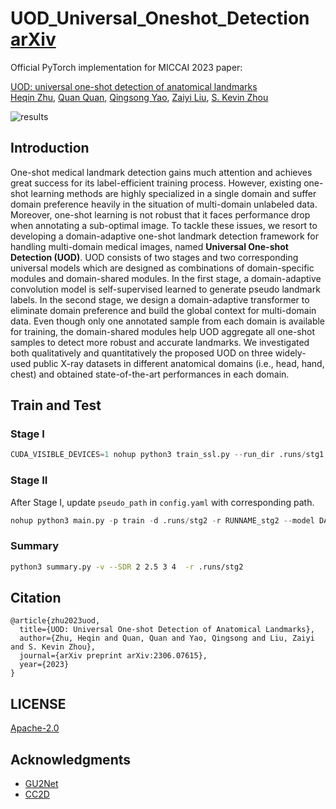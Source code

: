 # UOD_Universal_Oneshot_Detection [arXiv](https://arxiv.org/abs/2306.07615)
Official PyTorch implementation for MICCAI 2023 paper:

[UOD: universal one-shot detection of anatomical landmarks](https://github.com/heqin-zhu/UOD_universal_oneshot_detection)  
 [Heqin Zhu](https://scholar.google.com/citations?user=YkfSFekAAAAJ), [Quan Quan](https://scholar.google.com/citations?user=mlTXS0YAAAAJ), [Qingsong Yao](https://scholar.google.com/citations?user=CMiRzlAAAAAJ), [Zaiyi Liu](https://scholar.google.com/citations?user=OkrZX0AAAAAJ), [S. Kevin Zhou](https://scholar.google.com/citations?user=8eNm2GMAAAAJ)  

![results](https://github.com/heqin-zhu/UOD_universal_oneshot_detection/blob/master/images/network.png)

## Introduction
 One-shot medical landmark detection gains much attention and achieves great success for its label-efficient training process. However, existing one-shot learning methods are highly specialized in a single domain and suffer domain preference heavily in the situation of multi-domain unlabeled data. Moreover, one-shot learning is not robust that it faces performance drop when annotating a sub-optimal image. To tackle these issues, we resort to developing a domain-adaptive one-shot landmark detection framework for handling multi-domain medical images, named __Universal One-shot Detection (UOD)__. UOD consists of two stages and two corresponding universal models which are designed as combinations of domain-specific modules and domain-shared modules. In the first stage, a domain-adaptive convolution model is self-supervised learned to generate pseudo landmark labels. In the second stage, we design a domain-adaptive transformer to eliminate domain preference and build the global context for multi-domain data. Even though only one annotated sample from each domain is available for training, the domain-shared modules help UOD aggregate all one-shot samples to detect more robust and accurate landmarks. We investigated both qualitatively and quantitatively the proposed UOD on three widely-used public X-ray datasets in different anatomical domains (i.e., head, hand, chest) and obtained state-of-the-art performances in each domain.


## Train and Test
### Stage I 
```python
CUDA_VISIBLE_DEVICES=1 nohup python3 train_ssl.py --run_dir .runs/stg1  --run_name RUNNAME --config config_ssl.yaml  --oneshot_id_list 3188 126 JPCLN035  --data_list hand head jsrt --model uvgg --batch_size 6 --phase train -x 1 -e 1500 &>log_stg1 &
```
### Stage II
After Stage I, update `pseudo_path` in `config.yaml` with corresponding path.
```python
nohup python3 main.py -p train -d .runs/stg2 -r RUNNAME_stg2 --model DATR -b 4 -e 300 -C config.yaml --sigma 10 --data_list head hand jsrt -g 1 -x 1 --use_layerscale &> log_stg2 &
```

### Summary
```bash
python3 summary.py -v --SDR 2 2.5 3 4  -r .runs/stg2
```

## Citation
```
@article{zhu2023uod,
  title={UOD: Universal One-shot Detection of Anatomical Landmarks},
  author={Zhu, Heqin and Quan, Quan and Yao, Qingsong and Liu, Zaiyi and S. Kevin Zhou},
  journal={arXiv preprint arXiv:2306.07615},
  year={2023}
}
```
## LICENSE
[Apache-2.0](LICENSE)

## Acknowledgments
- [GU2Net](https://github.com/MIRACLE-Center/YOLO_Universal_Anatomical_Landmark_Detection)
- [CC2D](https://github.com/MIRACLE-Center/Oneshot_landmark_detection)
